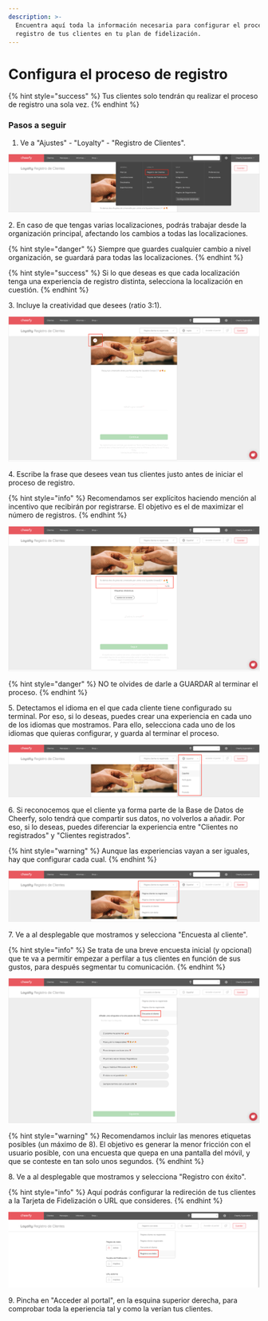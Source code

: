 ```yaml
---
description: >-
  Encuentra aquí toda la información necesaria para configurar el proceso de
  registro de tus clientes en tu plan de fidelización.
---
```


# Configura el proceso de registro

{% hint style="success" %}
Tus clientes solo tendrán qu realizar el proceso de registro una sola vez.
{% endhint %}

### Pasos a seguir

1. Ve a "Ajustes" - "Loyalty" - "Registro de Clientes".

![](<../../../.gitbook/assets/image (119).png>)

2\. En caso de que tengas varias localizaciones, podrás trabajar desde la organización principal, afectando los cambios a todas las localizaciones.

{% hint style="danger" %}
Siempre que guardes cualquier cambio a nivel organización, se guardará para todas las localizaciones.
{% endhint %}

{% hint style="success" %}
Si lo que deseas es que cada localización tenga una experiencia de registro distinta, selecciona la localización en cuestión.
{% endhint %}

3\. Incluye la creatividad que desees (ratio 3:1).

![](<../../../.gitbook/assets/image (140).png>)

4\. Escribe la frase que desees vean tus clientes justo antes de iniciar el proceso de registro.

{% hint style="info" %}
Recomendamos ser explícitos haciendo mención al incentivo que recibirán por registrarse. El objetivo es el de maximizar el número de registros.
{% endhint %}

![](<../../../.gitbook/assets/image (121).png>)

{% hint style="danger" %}
NO te olvides de darle a GUARDAR al terminar el proceso.
{% endhint %}

5\. Detectamos el idioma en el que cada cliente tiene configurado su terminal. Por eso, si lo deseas, puedes crear una experiencia en cada uno de los idiomas que mostramos. Para ello, selecciona cada uno de los idiomas que quieras configurar, y guarda al terminar el proceso.

![](<../../../.gitbook/assets/image (145).png>)

6\. Si reconocemos que el cliente ya forma parte de la Base de Datos de Cheerfy, solo tendrá que compartir sus datos, no volverlos a añadir. Por eso, si lo deseas, puedes diferenciar la experiencia entre "Clientes no registrados" y "Clientes registrados".

{% hint style="warning" %}
Aunque las experiencias vayan a ser iguales, hay que configurar cada cual.
{% endhint %}

![](<../../../.gitbook/assets/image (152).png>)

7\. Ve a al desplegable que mostramos y selecciona "Encuesta al cliente".

{% hint style="info" %}
Se trata de una breve encuesta inicial (y opcional) que te va a permitir empezar a perfilar a tus clientes en función de sus gustos, para después segmentar tu comunicación.
{% endhint %}

![](<../../../.gitbook/assets/image (112).png>)

{% hint style="warning" %}
Recomendamos incluir las menores etiquetas posibles (un máximo de 8). El objetivo es generar la menor fricción con el usuario posible, con una encuesta que quepa en una pantalla del móvil, y que se conteste en tan solo unos segundos.
{% endhint %}

8\. Ve a al desplegable que mostramos y selecciona "Registro con éxito".

{% hint style="info" %}
Aquí podrás configurar la redireción de tus clientes a la Tarjeta de Fidelización o URL que consideres.
{% endhint %}

![](<../../../.gitbook/assets/image (113).png>)

9\. Pincha en "Acceder al portal", en la esquina superior derecha, para comprobar toda la eperiencia tal y como la verían tus clientes.

